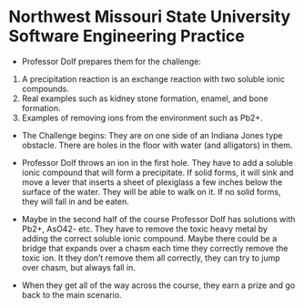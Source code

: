 # Northwest Missouri State University Software Engineering Practice

* Professor Dolf prepares them for the challenge:
1. A precipitation reaction is an exchange reaction with two soluble ionic compounds.
2. Real examples such as kidney stone formation, enamel, and bone formation.
3. Examples of removing ions from the environment such as Pb2+.
* The Challenge begins: They are on one side of an Indiana Jones type obstacle. There are holes in the floor with water (and alligators) in them.

* Professor Dolf throws an ion in the first hole. They have to add a soluble ionic compound that will form a precipitate. If solid forms, it will sink and move a lever that inserts a sheet of plexiglass a few inches below the surface of the water. They will be able to walk on it. If no solid forms, they will fall in and be eaten.

* Maybe in the second half of the course Professor Dolf has solutions with Pb2+, AsO42- etc. They have to remove the toxic heavy metal by adding the correct soluble ionic compound. Maybe there could be a bridge that expands over a chasm each time they correctly remove the toxic ion. It they don’t remove them all correctly, they can try to jump over chasm, but always fall in.

* When they get all of the way across the course, they earn a prize and go back to the main scenario.
